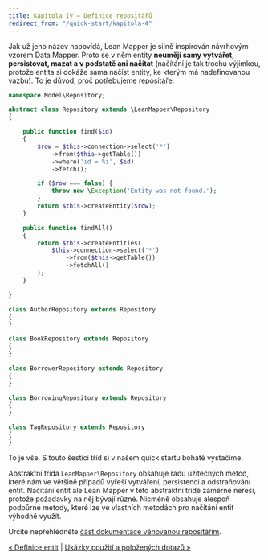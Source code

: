 ```yaml
---
title: Kapitola IV – Definice repositářů
redirect_from: "/quick-start/kapitola-4"
---
```


Jak už jeho název napovídá, Lean Mapper je silně inspirován návrhovým vzorem Data Mapper. Proto se v něm entity **neumějí samy vytvářet, persistovat, mazat a v podstatě ani načítat** (načítání je tak trochu výjimkou, protože entita si dokáže sama načíst entity, ke kterým má nadefinovanou vazbu). To je důvod, proč potřebujeme repositáře.

``` php
namespace Model\Repository;

abstract class Repository extends \LeanMapper\Repository
{

	public function find($id)
	{
		$row = $this->connection->select('*')
			->from($this->getTable())
			->where('id = %i', $id)
			->fetch();

		if ($row === false) {
			throw new \Exception('Entity was not found.');
		}
		return $this->createEntity($row);
	}

	public function findAll()
	{
		return $this->createEntities(
			$this->connection->select('*')
				->from($this->getTable())
				->fetchAll()
		);
	}

}

class AuthorRepository extends Repository
{
}

class BookRepository extends Repository
{
}

class BorrowerRepository extends Repository
{
}

class BorrowingRepository extends Repository
{
}

class TagRepository extends Repository
{
}
```

To je vše. S touto šesticí tříd si v našem quick startu bohatě vystačíme.

Abstraktní třída `LeanMapper\Repository` obsahuje řadu užitečných metod, které nám ve většině případů vyřeší vytváření, persistenci a odstraňování entit. Načítání entit ale Lean Mapper v této abstraktní třídě záměrně neřeší, protože požadavky na něj bývají různé. Nicméně obsahuje alespoň podpůrné metody, které lze ve vlastních metodách pro načítání entit výhodně využít.

Určitě nepřehlédněte [část dokumentace věnovanou repositářím](/cs/docs/repositare).


[« Definice entit](/cs/quick-start/kapitola-3/) | [Ukázky použití a položených dotazů »](/cs/quick-start/kapitola-5/)
